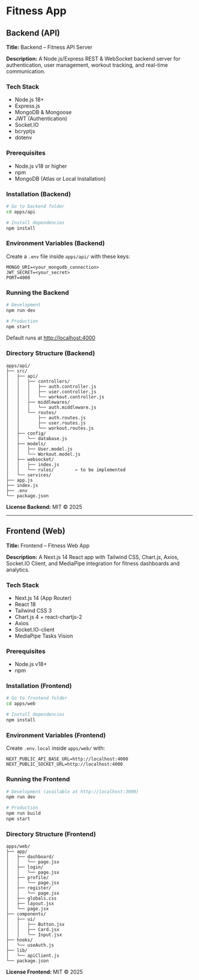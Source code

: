 # Fitness App

## Backend (API)

**Title:** Backend – Fitness API Server

**Description:**
A Node.js/Express REST & WebSocket backend server for authentication, user management, workout tracking, and real-time communication.

### Tech Stack

* Node.js 18+
* Express.js
* MongoDB & Mongoose
* JWT (Authentication)
* Socket.IO
* bcryptjs
* dotenv

### Prerequisites

* Node.js v18 or higher
* npm
* MongoDB (Atlas or Local Installation)

### Installation (Backend)

```bash
# Go to backend folder
cd apps/api

# Install dependencies
npm install
```

### Environment Variables (Backend)

Create a `.env` file inside `apps/api/` with these keys:

```env
MONGO_URI=<your_mongodb_connection>
JWT_SECRET=<your_secret>
PORT=4000
```

### Running the Backend

```bash
# Development
npm run dev

# Production
npm start
```

Default runs at [http://localhost:4000](http://localhost:4000)

### Directory Structure (Backend)

```
apps/api/
├── src/
│   ├── api/
│   │   ├── controllers/
│   │   │   ├── auth.controller.js
│   │   │   ├── user.controller.js
│   │   │   └── workout.controller.js
│   │   ├── middlewares/
│   │   │   └── auth.middleware.js
│   │   └── routes/
│   │       ├── auth.routes.js
│   │       ├── user.routes.js
│   │       └── workout.routes.js
│   ├── config/
│   │   └── database.js
│   ├── models/
│   │   ├── User.model.js
│   │   └── Workout.model.js
│   ├── websocket/
│   │   ├── index.js
│   │   └── rules/        ← to be implemented
│   └── services/
├── app.js
├── index.js
├── .env
└── package.json
```

**License Backend:** MIT © 2025

---

## Frontend (Web)

**Title:** Frontend – Fitness Web App

**Description:**
A Next.js 14 React app with Tailwind CSS, Chart.js, Axios, Socket.IO Client, and MediaPipe integration for fitness dashboards and analytics.

### Tech Stack

* Next.js 14 (App Router)
* React 18
* Tailwind CSS 3
* Chart.js 4 + react-chartjs-2
* Axios
* Socket.IO-client
* MediaPipe Tasks Vision

### Prerequisites

* Node.js v18+
* npm

### Installation (Frontend)

```bash
# Go to frontend folder
cd apps/web

# Install dependencies
npm install
```

### Environment Variables (Frontend)

Create `.env.local` inside `apps/web/` with:

```env
NEXT_PUBLIC_API_BASE_URL=http://localhost:4000
NEXT_PUBLIC_SOCKET_URL=http://localhost:4000
```

### Running the Frontend

```bash
# Development (available at http://localhost:3000)
npm run dev

# Production
npm run build
npm start
```

### Directory Structure (Frontend)

```
apps/web/
├── app/
│   ├── dashboard/
│   │   └── page.jsx
│   ├── login/
│   │   └── page.jsx
│   ├── profile/
│   │   └── page.jsx
│   ├── register/
│   │   └── page.jsx
│   ├── globals.css
│   ├── layout.jsx
│   └── page.jsx
├── components/
│   ├── ui/
│   │   ├── Button.jsx
│   │   ├── Card.jsx
│   │   └── Input.jsx
├── hooks/
│   └── useAuth.js
├── lib/
│   └── apiClient.js
└── package.json
```

**License Frontend:** MIT © 2025
